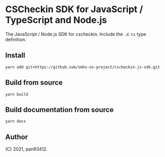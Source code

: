 # CSCheckin SDK for JavaScript / TypeScript and Node.js

The JavaScript / Node.js SDK for cscheckin.
Include the `.d.ts` type definition.

## Install

```shell
yarn add git+https://github.com/smhs-os-project/cscheckin-js-sdk.git
```

## Build from source

```shell
yarn build
```

## Build documentation from source

```shell
yarn docs
```

## Author

(C) 2021, pan93412.

